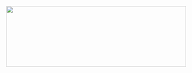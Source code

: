 <img align="left" width="490" height="165" src="https://github-readme-stats.vercel.app/api?username=lychnin&show_icons=true&hide_border=false&line_height=20&title_color=f69673&icon_color=1b93c9&show_owner=true"/>
